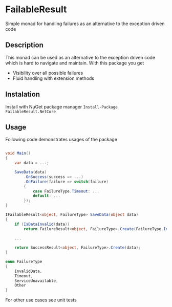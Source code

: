 # FailableResult
Simple monad for handling failures as an alternative to the exception driven code

## Description
This monad can be used as an alternative to the exception driven code which is hard to navigate and maintain. With this package you get
* Visibility over all possible failures
* Fluid handling with extension methods

## Instalation
Install with NuGet package manager
`Install-Package FailableResult.NetCore`

## Usage
Following code demonstrates usages of the package
```csharp

void Main()
{
    var data = ...;

    SaveData(data)
        .OnSuccess(success => ...)
        .OnFailure(failure => switch(failure)
        {
            case FailureType.Timeout: ...
            default: ...
        });
}

IFailableResult<object, FailureType> SaveData(object data)
{
    if (IsDataInvalid(data))
        return FailureResult<object, FailureType>.Create(FailureType.InvalidData);
    
    ...

    return SuccessResult<object, FailureType>.Create(data);
}

enum FailureType
{
    InvalidData,
    Timeout,
    ServiceUnavailable,
    Other
}
```
For other use cases see unit tests